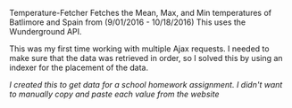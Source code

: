 Temperature-Fetcher
Fetches the Mean, Max, and Min temperatures of Batlimore and Spain from (9/01/2016 - 10/18/2016)
This uses the Wunderground API.

This was my first time working with multiple Ajax requests. I needed to make sure that the data was retrieved in order, so I solved this by using an indexer for the placement of the data. 

*I created this to get data for a school homework assignment. I didn't want to manually copy and paste each value from the website*
